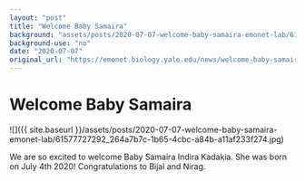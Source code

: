```yaml
---
layout: "post"
title: "Welcome Baby Samaira"
background: "assets/posts/2020-07-07-welcome-baby-samaira-emonet-lab/61577727292_264a7b7c-1b65-4cbc-a84b-a11af233f274.jpg"
background-use: "no"
date: "2020-07-07"
original_url: "https://emonet.biology.yale.edu/news/welcome-baby-samaira"
---
```

# Welcome Baby Samaira

![]({{ site.baseurl }}/assets/posts/2020-07-07-welcome-baby-samaira-emonet-lab/61577727292_264a7b7c-1b65-4cbc-a84b-a11af233f274.jpg)

We are so excited to welcome Baby Samaira Indira Kadakia. She was born on July 4th 2020! Congratulations to Bijal and Nirag.